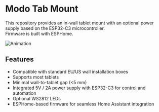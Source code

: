 # Modo Tab Mount

This repository provides an in-wall tablet mount with an optional power supply based on the ESP32-C3 microcontroller.  
Firmware is built with ESPHome.

![Animation](images/modo_tab_mout_animation2x.gif)

## Features
- Compatible with standard EU/US wall installation boxes  
- Supports most tablets  
- Minimal wall-to-tablet gap (<5 mm)  
- Integrated 5V / 2A power supply with ESP32-C3 for control and automation  
- Optional WS2812 LEDs  
- ESPHome-based firmware for seamless Home Assistant integration 
